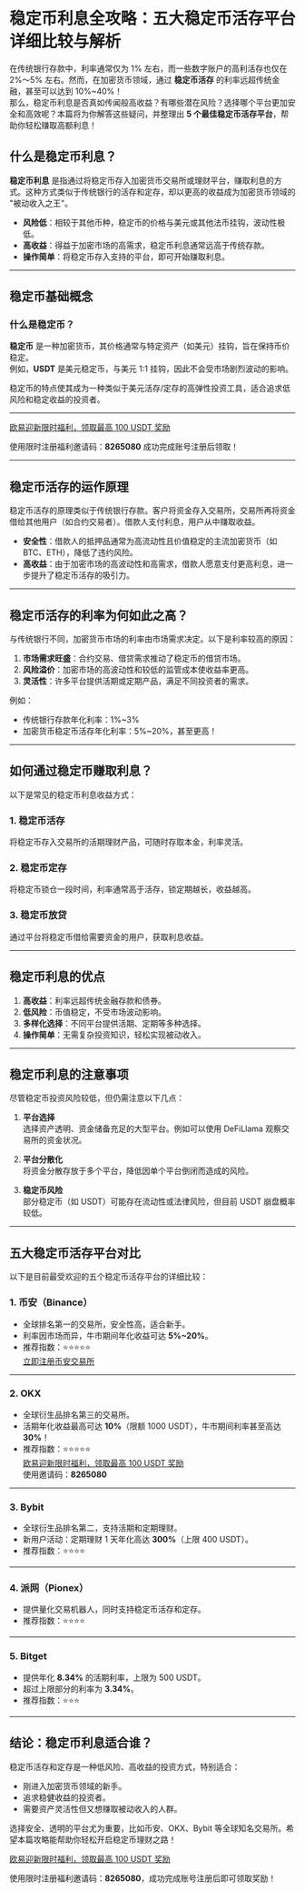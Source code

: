 # 稳定币利息全攻略：五大稳定币活存平台详细比较与解析

在传统银行存款中，利率通常仅为 1% 左右，而一些数字账户的高利活存也仅在 2%～5% 左右。然而，在加密货币领域，通过 **稳定币活存** 的利率远超传统金融，甚至可以达到 10%~40%！  
那么，稳定币利息是否真如传闻般高收益？有哪些潜在风险？选择哪个平台更加安全和高效呢？本篇将为你解答这些疑问，并整理出 **5 个最佳稳定币活存平台**，帮助你轻松赚取高额利息！



## 什么是稳定币利息？

**稳定币利息** 是指通过将稳定币存入加密货币交易所或理财平台，赚取利息的方式。这种方式类似于传统银行的活存和定存，却以更高的收益成为加密货币领域的 "被动收入之王"。

- **风险低**：相较于其他币种，稳定币的价格与美元或其他法币挂钩，波动性极低。
- **高收益**：得益于加密市场的高需求，稳定币利息通常远高于传统存款。
- **操作简单**：将稳定币存入支持的平台，即可开始赚取利息。

---

## 稳定币基础概念

### 什么是稳定币？

**稳定币** 是一种加密货币，其价格通常与特定资产（如美元）挂钩，旨在保持币价稳定。  
例如，**USDT** 是美元稳定币，与美元 1:1 挂钩，因此不会受市场剧烈波动的影响。

稳定币的特点使其成为一种类似于美元活存/定存的高弹性投资工具，适合追求低风险和稳定收益的投资者。

---
[欧易迎新限时福利，领取最高 100 USDT 奖励](https://bit.ly/OKXe)

使用限时注册福利邀请码：**8265080** 成功完成账号注册后领取！

---
## 稳定币活存的运作原理

稳定币活存的原理类似于传统银行存款。客户将资金存入交易所，交易所再将资金借给其他用户（如合约交易者）。借款人支付利息，用户从中赚取收益。

- **安全性**：借款人的抵押品通常为高流动性且价值稳定的主流加密货币（如 BTC、ETH），降低了违约风险。
- **高收益**：由于加密市场的高波动性和高需求，借款人愿意支付更高利息，进一步提升了稳定币活存的吸引力。

---

## 稳定币活存的利率为何如此之高？

与传统银行不同，加密货币市场的利率由市场需求决定。以下是利率较高的原因：

1. **市场需求旺盛**：合约交易、借贷需求推动了稳定币的借贷市场。
2. **风险溢价**：加密市场的高波动性和较低的监管成本使收益率更高。
3. **灵活性**：许多平台提供活期或定期产品，满足不同投资者的需求。

例如：
- 传统银行存款年化利率：1%~3%
- 加密货币稳定币活存年化利率：5%~20%，甚至更高！

---

## 如何通过稳定币赚取利息？

以下是常见的稳定币利息收益方式：

### 1. 稳定币活存
将稳定币存入交易所的活期理财产品，可随时存取本金，利率灵活。

### 2. 稳定币定存
将稳定币锁仓一段时间，利率通常高于活存，锁定期越长，收益越高。

### 3. 稳定币放贷
通过平台将稳定币借给需要资金的用户，获取利息收益。

---

## 稳定币利息的优点

1. **高收益**：利率远超传统金融存款和债券。
2. **低风险**：币值稳定，不受市场波动影响。
3. **多样化选择**：不同平台提供活期、定期等多种选择。
4. **操作简单**：无需复杂投资知识，轻松实现被动收入。

---

## 稳定币利息的注意事项

尽管稳定币投资风险较低，但仍需注意以下几点：

1. **平台选择**  
   选择资产透明、资金储备充足的大型平台。例如可以使用 DeFiLlama 观察交易所的资金状况。

2. **平台分散化**  
   将资金分散存放于多个平台，降低因单个平台倒闭而造成的风险。

3. **稳定币风险**  
   部分稳定币（如 USDT）可能存在流动性或法律风险，但目前 USDT 崩盘概率较低。

---

## 五大稳定币活存平台对比

以下是目前最受欢迎的五个稳定币活存平台的详细比较：

### 1. **币安（Binance）**
- 全球排名第一的交易所，安全性高，适合新手。
- 利率因市场而异，牛市期间年化收益可达 **5%~20%**。
- 推荐指数：⭐⭐⭐⭐⭐  
[立即注册币安交易所](https://bit.ly/Binancec)

---

### 2. **OKX**
- 全球衍生品排名第三的交易所。
- 活期年化收益最高可达 **10%**（限额 1000 USDT），牛市期间利率甚至高达 **30%**！
- 推荐指数：⭐⭐⭐⭐⭐  
[欧易迎新限时福利，领取最高 100 USDT 奖励](https://bit.ly/OKXe)  
使用邀请码：**8265080**

---

### 3. **Bybit**
- 全球衍生品排名第二，支持活期和定期理财。
- 新用户活动：定期理财 1 天年化高达 **300%**（上限 400 USDT）。
- 推荐指数：⭐⭐⭐⭐

---

### 4. **派网（Pionex）**
- 提供量化交易机器人，同时支持稳定币活存和定存。
- 推荐指数：⭐⭐⭐⭐

---

### 5. **Bitget**
- 提供年化 **8.34%** 的活期利率，上限为 500 USDT。
- 超过上限部分的利率为 **3.34%**。
- 推荐指数：⭐⭐⭐

---

## 结论：稳定币利息适合谁？

稳定币活存和定存是一种低风险、高收益的投资方式，特别适合：
- 刚进入加密货币领域的新手。
- 追求稳健收益的投资者。
- 需要资产灵活性但又想赚取被动收入的人群。

选择安全、透明的平台尤为重要，比如币安、OKX、Bybit 等全球知名交易所。希望本篇攻略能帮助你轻松开启稳定币理财之路！

[欧易迎新限时福利，领取最高 100 USDT 奖励](https://bit.ly/OKXe)

使用限时注册福利邀请码：**8265080**，成功完成账号注册后即可领取奖励！
